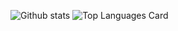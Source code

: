 ![Github stats](https://github-readme-stats.vercel.app/api?username=CoolNiteYT&theme=Cobalt&show_icons=true&count_private=true)
![Top Languages Card](https://github-readme-stats.vercel.app/api/top-langs/?username=CoolNiteYT&layout=compact)
